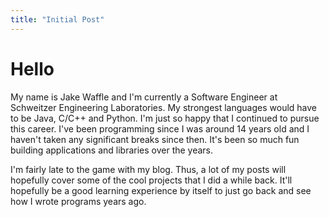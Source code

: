 ```yaml
---
title: "Initial Post"
---
```


# Hello

My name is Jake Waffle and I'm currently a Software Engineer at Schweitzer Engineering Laboratories. My strongest languages would have to be Java, C/C++ and Python.
I'm just so happy that I continued to pursue this career. I've been programming since I was around 14 years old and I haven't taken any significant breaks since then. 
It's been so much fun building applications and libraries over the years.

I'm fairly late to the game with my blog. Thus, a lot of my posts will hopefully cover some of the cool projects that I did a while back. It'll hopefully be a good learning
experience by itself to just go back and see how I wrote programs years ago.
